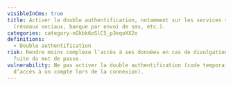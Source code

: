 ```yaml
---
visibleInCms: true
title: Activer la double authentification, notamment sur les services sensibles
  (réseaux sociaux, banque par envoi de sms, etc.).
categories: category-nGkbk6oSlC5_p3eqoXX2o
definitions:
  - Double authentification
risk: Rendre moins complexe l’accès à ses données en cas de divulgation ou de
  fuite du mot de passe.
vulnerability: Ne pas activer la double authentification (code temporaire
  d’accès à un compte lors de la connexion).
---
```

